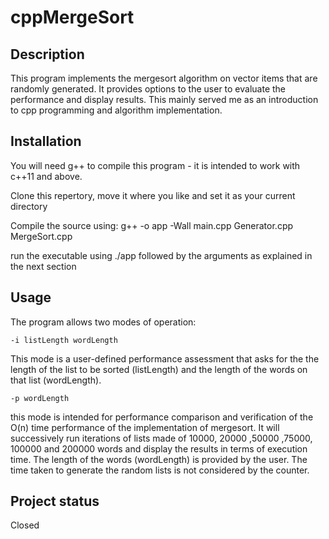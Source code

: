 # cppMergeSort

## Description
This program implements the mergesort algorithm on vector<vector> items that are randomly generated. It provides options to the user to evaluate the performance and display results.
This mainly served me as an introduction to cpp programming and algorithm implementation.

## Installation
You will need g++ to compile this program - it is intended to work with c++11 and above.

Clone this repertory, move it where you like and set it as your current directory

Compile the source using:
g++ -o app -Wall main.cpp Generator.cpp MergeSort.cpp

run the executable using ./app followed by the arguments as explained in the next section

## Usage
The program allows two modes of operation:
    
    -i listLength wordLength

This mode is a user-defined performance assessment that asks for the the length of the list to be sorted (listLength) and the length of the words on that list (wordLength). 
    
    -p wordLength

this mode is intended for performance comparison and verification of the O(n) time performance of the implementation of mergesort. It will successively run iterations of lists made of 10000, 20000 ,50000 ,75000, 100000 and 200000 words and display the results in terms of execution time. The length of the words (wordLength) is provided by the user. The time taken to generate the random lists is not considered by the counter.

## Project status
Closed

